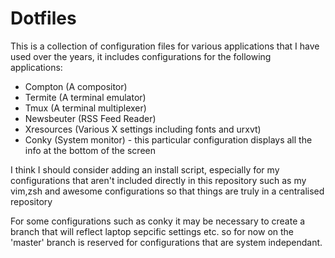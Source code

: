 # Dotfiles

This is a collection of configuration files for various applications that I have used over the years, it
includes configurations for the following applications:

- Compton (A compositor)
- Termite (A terminal emulator)
- Tmux (A terminal multiplexer)
- Newsbeuter (RSS Feed Reader)
- Xresources (Various X settings including fonts and urxvt)
- Conky (System monitor) - this particular configuration displays all the info at the bottom of the screen

I think I should consider adding an install script, especially for my configurations that aren't included directly
in this repository such as my vim,zsh and awesome configurations so that things are truly in a centralised repository

For some configurations such as conky it may be necessary to create a branch that will reflect laptop sepcific settings
etc. so for now on the 'master' branch is reserved for configurations that are system independant. 
